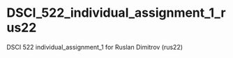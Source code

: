 # DSCI_522_individual_assignment_1_rus22

DSCI 522 individual_assignment_1 for Ruslan Dimitrov (rus22)